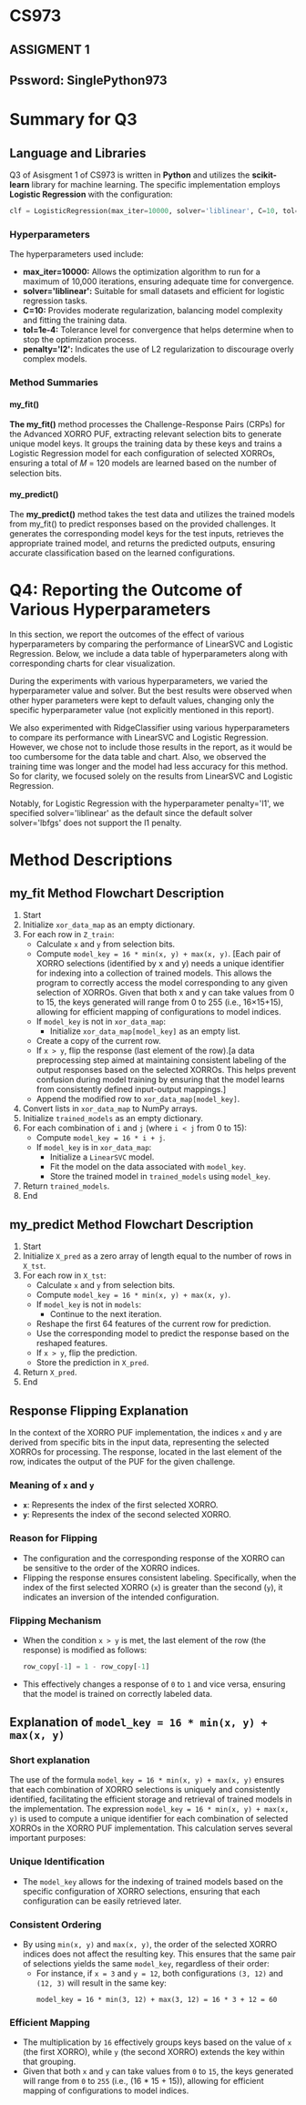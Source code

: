 # CS973
## ASSIGMENT 1
## Pssword: SinglePython973

# Summary for Q3
## Language and Libraries
Q3 of Asisgment 1 of CS973 is written in **Python** and utilizes the **scikit-learn** library for machine learning. The specific implementation employs **Logistic Regression** with the configuration:
```python
clf = LogisticRegression(max_iter=10000, solver='liblinear', C=10, tol=1e-4, penalty='l2')
```
### Hyperparameters
The hyperparameters used include:

- **max_iter=10000:** Allows the optimization algorithm to run for a maximum of 10,000 iterations, ensuring adequate time for convergence.
- **solver='liblinear':** Suitable for small datasets and efficient for logistic regression tasks.
- **C=10:** Provides moderate regularization, balancing model complexity and fitting the training data.
- **tol=1e-4:** Tolerance level for convergence that helps determine when to stop the optimization process.
- **penalty='l2':** Indicates the use of L2 regularization to discourage overly complex models.

### Method Summaries
#### my_fit()
**The my_fit()** method processes the Challenge-Response Pairs (CRPs) for the Advanced XORRO PUF, extracting relevant selection bits to generate unique model keys. It groups the training data by these keys and trains a Logistic Regression model for each configuration of selected XORROs, ensuring a total of 𝑀 = 120 models are learned based on the number of selection bits.
#### my_predict() 
The **my_predict()** method takes the test data and utilizes the trained models from my_fit() to predict responses based on the provided challenges. It generates the corresponding model keys for the test inputs, retrieves the appropriate trained model, and returns the predicted outputs, ensuring accurate classification based on the learned configurations.

# Q4: Reporting the Outcome of Various Hyperparameters
In this section, we report the outcomes of the effect of various hyperparameters by comparing the performance of LinearSVC and Logistic Regression. 
Below, we include a data table of hyperparameters along with corresponding charts for clear visualization.

During the experiments with various hyperparameters, we varied the hyperparameter value and solver. But the best results were observed when other hyper parameters were kept to default values, changing only the specific hyperparameter value (not explicitly mentioned in this report).

We also experimented with RidgeClassifier using various hyperparameters to compare its performance with LinearSVC and Logistic Regression. However, we chose not to include those results in the report, as it would be too cumbersome for the data table and chart. Also, we observed the training time was longer and the model had less accuracy for this method. So for clarity, we focused solely on the results from LinearSVC and Logistic Regression.


Notably, for Logistic Regression with the hyperparameter penalty='l1', we specified solver='liblinear' as the default since the default solver solver='lbfgs' does not support the l1 penalty.

# Method Descriptions

## my_fit Method Flowchart Description

1. Start
2. Initialize `xor_data_map` as an empty dictionary.
3. For each row in `Z_train`:
   - Calculate `x` and `y` from selection bits.
   - Compute `model_key = 16 * min(x, y) + max(x, y)`. [Each pair of XORRO selections (identified by x and y) needs a unique identifier for indexing into a collection of trained models. This allows the program to correctly access the model corresponding to any given selection of XORROs.
		Given that both x and y can take values from 0 to 15, the keys generated will range from 0 to 255 (i.e., 16×15+15), allowing for efficient mapping of configurations to model indices.
   - If `model_key` is not in `xor_data_map`:
     - Initialize `xor_data_map[model_key]` as an empty list.
   - Create a copy of the current row.
   - If `x > y`, flip the response (last element of the row).[a data preprocessing step aimed at maintaining consistent labeling of the output responses based on the selected XORROs. This helps prevent confusion during model training by ensuring that the model learns from consistently defined input-output mappings.]
   - Append the modified row to `xor_data_map[model_key]`.
4. Convert lists in `xor_data_map` to NumPy arrays.
5. Initialize `trained_models` as an empty dictionary.
6. For each combination of `i` and `j` (where `i < j` from 0 to 15):
   - Compute `model_key = 16 * i + j`.
   - If `model_key` is in `xor_data_map`:
     - Initialize a `LinearSVC` model.
     - Fit the model on the data associated with `model_key`.
     - Store the trained model in `trained_models` using `model_key`.
7. Return `trained_models`.
8. End

## my_predict Method Flowchart Description

1. Start
2. Initialize `X_pred` as a zero array of length equal to the number of rows in `X_tst`.
3. For each row in `X_tst`:
   - Calculate `x` and `y` from selection bits.
   - Compute `model_key = 16 * min(x, y) + max(x, y)`.
   - If `model_key` is not in `models`:
     - Continue to the next iteration.
   - Reshape the first 64 features of the current row for prediction.
   - Use the corresponding model to predict the response based on the reshaped features.
   - If `x > y`, flip the prediction.
   - Store the prediction in `X_pred`.
4. Return `X_pred`.
5. End



## Response Flipping Explanation

In the context of the XORRO PUF implementation, the indices `x` and `y` are derived from specific bits in the input data, representing the selected XORROs for processing. The response, located in the last element of the row, indicates the output of the PUF for the given challenge.

### Meaning of `x` and `y`
- **`x`**: Represents the index of the first selected XORRO.
- **`y`**: Represents the index of the second selected XORRO.

### Reason for Flipping
- The configuration and the corresponding response of the XORRO can be sensitive to the order of the XORRO indices.
- Flipping the response ensures consistent labeling. Specifically, when the index of the first selected XORRO (`x`) is greater than the second (`y`), it indicates an inversion of the intended configuration.

### Flipping Mechanism
- When the condition `x > y` is met, the last element of the row (the response) is modified as follows:
    ```python
    row_copy[-1] = 1 - row_copy[-1]
    ```
- This effectively changes a response of `0` to `1` and vice versa, ensuring that the model is trained on correctly labeled data.

## Explanation of `model_key = 16 * min(x, y) + max(x, y)`
### Short explanation
The use of the formula `model_key = 16 * min(x, y) + max(x, y)` ensures that each combination of XORRO selections is uniquely and consistently identified, facilitating the efficient storage and retrieval of trained models in the implementation.
The expression `model_key = 16 * min(x, y) + max(x, y)` is used to compute a unique identifier for each combination of selected XORROs in the XORRO PUF implementation. This calculation serves several important purposes:

### Unique Identification
- The `model_key` allows for the indexing of trained models based on the specific configuration of XORRO selections, ensuring that each configuration can be easily retrieved later.

### Consistent Ordering
- By using `min(x, y)` and `max(x, y)`, the order of the selected XORRO indices does not affect the resulting key. This ensures that the same pair of selections yields the same `model_key`, regardless of their order:
  - For instance, if `x = 3` and `y = 12`, both configurations `(3, 12)` and `(12, 3)` will result in the same key:
    ```plaintext
    model_key = 16 * min(3, 12) + max(3, 12) = 16 * 3 + 12 = 60
    ```

### Efficient Mapping
- The multiplication by `16` effectively groups keys based on the value of `x` (the first XORRO), while `y` (the second XORRO) extends the key within that grouping.
- Given that both `x` and `y` can take values from `0` to `15`, the keys generated will range from `0` to `255` (i.e., \(16 * 15 + 15\)), allowing for efficient mapping of configurations to model indices.



